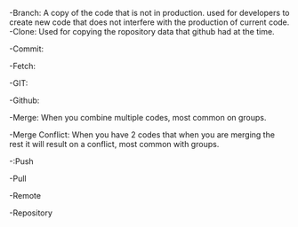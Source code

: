 -Branch:
  A copy of the code that is not in production. used for developers to create new code that does not interfere with the production of current code.
-Clone:
  Used for copying the ropository data that github had at the time.

-Commit:


-Fetch:


-GIT:


-Github:


-Merge:
When you combine multiple codes, most common on groups.

-Merge Conflict:
When you have 2 codes that when you are merging the rest it will result on a conflict, most common with groups.

-:Push

-Pull

-Remote

-Repository
